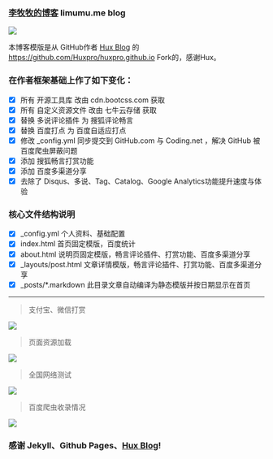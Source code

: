 ### [李牧牧的博客](http://www.limumu.me) limumu.me blog


![](http://www.limumu.me/assets/img/blog-me.png)


本博客模版是从 GitHub作者 [Hux Blog](https://github.com/Huxpro) 的 https://github.com/Huxpro/huxpro.github.io Fork的，感谢Hux。

### 在作者框架基础上作了如下变化：

- [x] 所有 开源工具库 改由 cdn.bootcss.com 获取
- [x] 所有 自定义资源文件 改由 七牛云存储 获取
- [x] 替换 多说评论插件 为 搜狐评论畅言
- [x] 替换 百度打点 为 百度自适应打点
- [x] 修改 _config.yml 同步提交到 GitHub.com 与 Coding.net ，解决 GitHub 被百度爬虫屏蔽问题
- [x] 添加 搜狐畅言打赏功能
- [x] 添加 百度多渠道分享
- [x] 去除了 Disqus、多说、Tag、Catalog、Google Analytics功能提升速度与体验

### 核心文件结构说明

- [x] _config.yml 个人资料、基础配置
- [x] index.html  首页固定模版，百度统计
- [x] about.html  说明页固定模版，畅言评论插件、打赏功能、百度多渠道分享
- [x] _layouts/post.html 文章详情模版，畅言评论插件、打赏功能、百度多渠道分享
- [x] _posts/*.markdown 此目录文章自动编译为静态模版并按日期显示在首页

------

> 支付宝、微信打赏

![](http://www.limumu.me/assets/img/blog-cheking.png)

> 页面资源加载

![](http://www.limumu.me/assets/img/blog-network.png)

> 全国网络测试

![](http://www.limumu.me/assets/img/blog-ping.png)

> 百度爬虫收录情况

![](http://www.limumu.me/assets/img/blog-baidu.png)

### 感谢 Jekyll、Github Pages、[Hux Blog](https://github.com/Huxpro)!